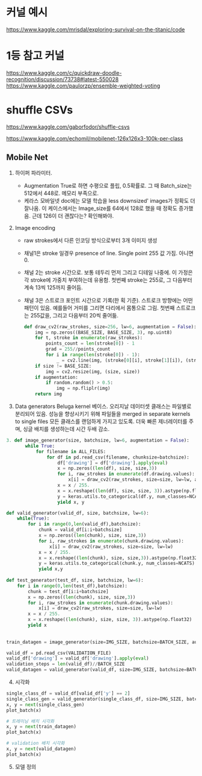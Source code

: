 ﻿# 커널 예시 

https://www.kaggle.com/mrisdal/exploring-survival-on-the-titanic/code

# 1등 참고 커널
https://www.kaggle.com/c/quickdraw-doodle-recognition/discussion/73738#latest-550028
https://www.kaggle.com/paulorzp/ensemble-weighted-voting

# shuffle CSVs
https://www.kaggle.com/gaborfodor/shuffle-csvs

https://www.kaggle.com/echomil/mobilenet-126x126x3-100k-per-class



## Mobile Net
1. 하이퍼 파라미터.
   - Augmentation True로 하면 수평으로 플립, 0.5확률로. 그 때 Batch_size는 512에서 448로. 메모리 부족으로.
   - 케라스 모바일넷 doc에는 모델 학습을 less downsized' images가 정확도 더 잘나옴. 이 케이스에서는 Image_size를 64에서 128로 했을 때 정확도 증가했음. 근데 126이 더 괜찮다는? 확인해봐야.
2. Image encoding

   - raw strokes에서 다른 인코딩 방식으로부터 3개 이미지 생성

   - 채널1은 stroke 일경우 presence of line. Single point 255 값 가짐. 아니면 0.

   - 채널 2는 stroke 시간으로. 보통 테두리 먼저 그리고 디테일 나중에. 이 가정은 각 stroke에 가중치 부여하는데 유용함. 첫번째 stroke는 255로, 그 다음부터 계속 13씩 125까지 줄어듬.

   - 채널 3은 스트로크 포인트 시간으로 기록(한 획 기준). 스트로크 방향에는 어떤 패턴이 있음. 예를들어 거미를 그리면 다리에서 몸통으로 그림. 첫번째 스트로크는 255값을, 그리고 다음부터 20씩 줄어듦.

     ```python
     def draw_cv2(raw_strokes, size=256, lw=6, augmentation = False):
         img = np.zeros((BASE_SIZE, BASE_SIZE, 3), np.uint8)
         for t, stroke in enumerate(raw_strokes):
             points_count = len(stroke[0]) - 1
             grad = 255//points_count
             for i in range(len(stroke[0]) - 1):
                 _ = cv2.line(img, (stroke[0][i], stroke[1][i]), (stroke[0][i + 1], stroke[1][i + 1]), (255, 255 - min(t,10)*13, max(255 - grad*i, 20)), lw)
         if size != BASE_SIZE:
             img = cv2.resize(img, (size, size))
         if augmentation:
             if random.random() > 0.5:
                 img = np.fliplr(img)
         return img
     ```

3. Data generators
    Beluga kernel 베이스. 오리지날 데이터셋 클래스는 파일별로 분리되어 있음. 성능을 향상시키기 위해 파일들을 merged in separate kernels to single files 모든 클래스를 랜덤하게 가지고 있도록. 더욱 빠른 제너레이터를 주며, 싱글 배치를 생성하는데 시간 두배 감소.

  ```python
  3. def image_generator(size, batchsize, lw=6, augmentation = False):
         while True:
             for filename in ALL_FILES:
                 for df in pd.read_csv(filename, chunksize=batchsize):
                     df['drawing'] = df['drawing'].apply(eval)
                     x = np.zeros((len(df), size, size,3))
                     for i, raw_strokes in enumerate(df.drawing.values):
                         x[i] = draw_cv2(raw_strokes, size=size, lw=lw, augmentation = augmentation)
                     x = x / 255.
                     x = x.reshape((len(df), size, size, 3)).astype(np.float32)
                     y = keras.utils.to_categorical(df.y, num_classes=NCATS)
                     yield x, y
  
  def valid_generator(valid_df, size, batchsize, lw=6):
      while(True):
          for i in range(0,len(valid_df),batchsize):
              chunk = valid_df[i:i+batchsize]
              x = np.zeros((len(chunk), size, size,3))
              for i, raw_strokes in enumerate(chunk.drawing.values):
                  x[i] = draw_cv2(raw_strokes, size=size, lw=lw)
              x = x / 255.
              x = x.reshape((len(chunk), size, size,3)).astype(np.float32)
              y = keras.utils.to_categorical(chunk.y, num_classes=NCATS)
              yield x,y
          
  def test_generator(test_df, size, batchsize, lw=6):
      for i in range(0,len(test_df),batchsize):
          chunk = test_df[i:i+batchsize]
          x = np.zeros((len(chunk), size, size,3))
          for i, raw_strokes in enumerate(chunk.drawing.values):
              x[i] = draw_cv2(raw_strokes, size=size, lw=lw)
          x = x / 255.
          x = x.reshape((len(chunk), size, size, 3)).astype(np.float32)
          yield x
          
          
  train_datagen = image_generator(size=IMG_SIZE, batchsize=BATCH_SIZE, augmentation = AUGMENTATION)
  
  valid_df = pd.read_csv(VALIDATION_FILE)
  valid_df['drawing'] = valid_df['drawing'].apply(eval)
  validation_steps = len(valid_df)//BATCH_SIZE
  valid_datagen = valid_generator(valid_df, size=IMG_SIZE, batchsize=BATCH_SIZE)
  ```


4. 시각화

  ```python
  single_class_df = valid_df[valid_df['y'] == 2]
  single_class_gen = valid_generator(single_class_df, size=IMG_SIZE, batchsize=BATCH_SIZE)
  x, y = next(single_class_gen)
  plot_batch(x)
  
  # 트레이닝 배치 시각화
  x, y = next(train_datagen)
  plot_batch(x)
  
  # validation 배치 시각화
  x, y = next(valid_datagen)
  plot_batch(x)
  ```


5. 모델 정의

   
